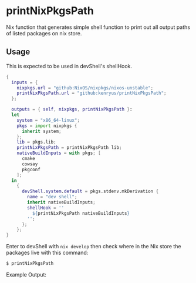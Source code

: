 # printNixPkgsPath
Nix function that generates simple shell function to print out all output paths of listed packages on nix store.

## Usage

This is expected to be used in devShell's shellHook.

```nix
{
  inputs = {
    nixpkgs.url = "github:NixOS/nixpkgs/nixos-unstable";
    printNixPkgsPath.url = "github:kenryus/printNixPkgsPath";
  };

  outputs = { self, nixpkgs, printNixPkgsPath }:
  let
    system = "x86_64-linux";
    pkgs = import nixpkgs {
      inherit system;
    };
    lib = pkgs.lib;
    printNixPkgsPath = printNixPkgsPath lib;
    nativeBuildInputs = with pkgs; [
      cmake
      cowsay
      pkgconf
    ];
  in
    {
      devShell.system.default = pkgs.stdenv.mkDerivation {
        name = "dev shell";
        inherit nativeBuildInputs;
        shellHook = ''
          ${printNixPkgsPath nativeBuildInputs}
        '';
      };
    };
}
```

Enter to devShell with `nix develop` then check where in the Nix store the packages live with this command:

```bash
$ printNixPkgsPath
```

Example Output:

```
```
